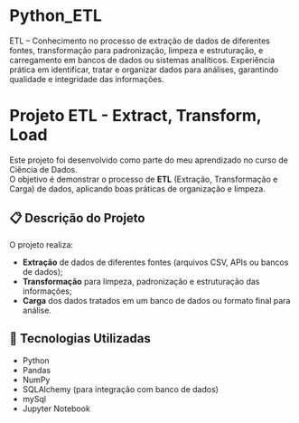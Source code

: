 # Python_ETL
ETL – Conhecimento no processo de extração de dados de diferentes fontes, transformação para padronização, limpeza e estruturação, e carregamento em bancos de dados ou sistemas analíticos. Experiência prática em identificar, tratar e organizar dados para análises, garantindo qualidade e integridade das informações.

# Projeto ETL - Extract, Transform, Load

Este projeto foi desenvolvido como parte do meu aprendizado no curso de Ciência de Dados.  
O objetivo é demonstrar o processo de **ETL** (Extração, Transformação e Carga) de dados, aplicando boas práticas de organização e limpeza.

## 📋 Descrição do Projeto
O projeto realiza:
- **Extração** de dados de diferentes fontes (arquivos CSV, APIs ou bancos de dados);
- **Transformação** para limpeza, padronização e estruturação das informações;
- **Carga** dos dados tratados em um banco de dados ou formato final para análise.

## 🚀 Tecnologias Utilizadas
- Python 
- Pandas
- NumPy
- SQLAlchemy (para integração com banco de dados)
- mySql
- Jupyter Notebook

